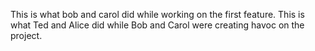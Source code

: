 




This is what bob and carol did while working on the first feature. 
This is what Ted and Alice did while Bob and Carol were creating havoc on the project. 
